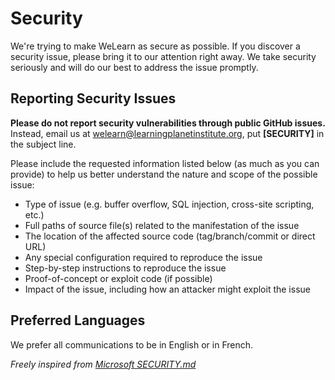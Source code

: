 # Security

We're trying to make WeLearn as secure as possible. If you discover a security issue, please bring it to our attention right away. We take security seriously and will do our best to address the issue promptly.

## Reporting Security Issues

**Please do not report security vulnerabilities through public GitHub issues.**
Instead, email us at [welearn@learningplanetinstitute.org](mailto:welearn@learningplanetinstitute.org), put **[SECURITY]** in the subject line.

Please include the requested information listed below (as much as you can provide) to help us better understand the nature and scope of the possible issue:

- Type of issue (e.g. buffer overflow, SQL injection, cross-site scripting, etc.)
- Full paths of source file(s) related to the manifestation of the issue
- The location of the affected source code (tag/branch/commit or direct URL)
- Any special configuration required to reproduce the issue
- Step-by-step instructions to reproduce the issue
- Proof-of-concept or exploit code (if possible)
- Impact of the issue, including how an attacker might exploit the issue

## Preferred Languages

We prefer all communications to be in English or in French.

_Freely inspired from [Microsoft SECURITY.md](https://github.com/microsoft/.github/blob/main/SECURITY.md)_
